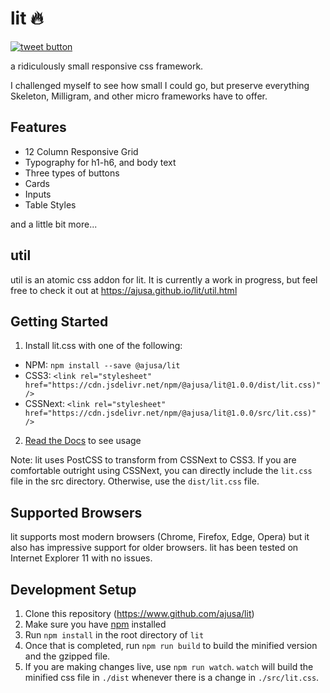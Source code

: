 # lit 🔥
<a href="https://twitter.com/intent/tweet?text=World's+smallest+responsive+CSS+framework:&url=https%3A%2F%2Fgithub.com%2Fajusa%2Flit&hashtags=github&original_referer=http%3A%2F%2Fgithub.com%2F&tw_p=tweetbutton" target="_blank">
  <img src="http://jpillora.com/github-twitter-button/img/tweet.png"
       alt="tweet button" title="lit"></img>
</a>

a ridiculously small responsive css framework.

I challenged myself to see how small I could go, but preserve everything Skeleton, Milligram, and other micro frameworks have to offer.
## Features
* 12 Column Responsive Grid
* Typography for h1-h6, and body text
* Three types of buttons
* Cards
* Inputs
* Table Styles

and a little bit more...

## util
util is an atomic css addon for lit. It is currently a work in progress, but feel free to check it out at https://ajusa.github.io/lit/util.html
## Getting Started
1. Install lit.css with one of the following:
  - NPM: `npm install --save @ajusa/lit`
  - CSS3: `<link rel="stylesheet" href="https://cdn.jsdelivr.net/npm/@ajusa/lit@1.0.0/dist/lit.css)" />`
  - CSSNext: `<link rel="stylesheet" href="https://cdn.jsdelivr.net/npm/@ajusa/lit@1.0.0/src/lit.css)" />`
2. [Read the Docs](https://ajusa.github.io/lit/) to see usage

Note: lit uses PostCSS to transform from CSSNext to CSS3. If you are comfortable outright using CSSNext, you can directly
include the `lit.css` file in the src directory. Otherwise, use the `dist/lit.css` file.

## Supported Browsers
lit supports most modern browsers (Chrome, Firefox, Edge, Opera) but it also has impressive support for older browsers.
lit has been tested on Internet Explorer 11 with no issues.

## Development Setup
1. Clone this repository (https://www.github.com/ajusa/lit)
2. Make sure you have [npm](https://www.npmjs.com/get-npm) installed
3. Run `npm install` in the root directory of `lit`
4. Once that is completed, run `npm run build` to build the minified version and the gzipped file.
5. If you are making changes live, use `npm run watch`. `watch` will build the minified css file in `./dist` whenever there is a change in `./src/lit.css`.
